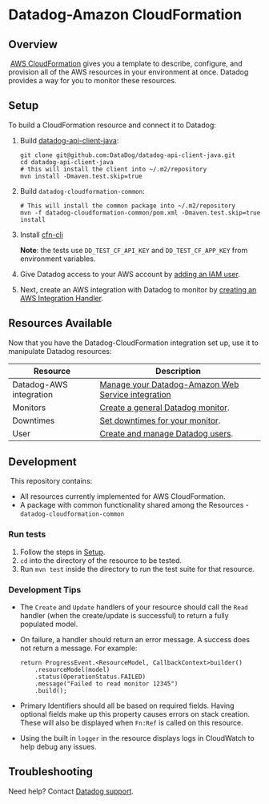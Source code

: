# Datadog-Amazon CloudFormation
## Overview
​
[AWS CloudFormation](https://docs.aws.amazon.com/AWSCloudFormation/latest/UserGuide/GettingStarted.html) gives you a template to describe, configure, and provision all of the AWS resources in your environment at once. Datadog provides a way for you to monitor these resources.

## Setup

To build a CloudFormation resource and connect it to Datadog:

1. Build [datadog-api-client-java](https://github.com/DataDog/datadog-api-client-java):

    ```
    git clone git@github.com:DataDog/datadog-api-client-java.git
    cd datadog-api-client-java
    # this will install the client into ~/.m2/repository
    mvn install -Dmaven.test.skip=true
    ```
2. Build `datadog-cloudformation-common`:
​
    ```
    # This will install the common package into ~/.m2/repository
    mvn -f datadog-cloudformation-common/pom.xml -Dmaven.test.skip=true install
    ```
3. Install [cfn-cli](https://docs.aws.amazon.com/cli/latest/reference/cloudformation/)

    **Note**: the tests use `DD_TEST_CF_API_KEY` and `DD_TEST_CF_APP_KEY` from environment variables.
​
4. Give Datadog access to your AWS account by [adding an IAM user](https://github.com/DataDog/datadog-cloudformation-resources/tree/master/datadog-iam-user-handler).
​
5. Next, create an AWS integration with Datadog to monitor by [creating an AWS Integration Handler](https://github.com/DataDog/datadog-cloudformation-resources/tree/master/datadog-integrations-aws-handler).

## Resources Available

Now that you have the Datadog-CloudFormation integration set up, use it to manipulate Datadog resources:

| Resource                | Description                                                                                                                                                    |
|-------------------------|----------------------------------------------------------------------------------------------------------------------------------------------------------------|
| Datadog-AWS integration | [Manage your Datadog-Amazon Web Service integration](https://github.com/DataDog/datadog-cloudformation-resources/tree/master/datadog-integrations-aws-handler) |
| Monitors                | [Create a general Datadog monitor](https://github.com/DataDog/datadog-cloudformation-resources/tree/master/datadog-monitors-monitor-handler).                  |
| ​Downtimes                | [Set downtimes for your monitor](https://github.com/DataDog/datadog-cloudformation-resources/tree/master/datadog-monitors-downtime-handler).                   |
| User                    | [ Create and manage Datadog users](https://github.com/DataDog/datadog-cloudformation-resources/tree/master/ddatadog-iam-user-handler).                         |

## Development
​
This repository contains:

* All resources currently implemented for AWS CloudFormation.
* A package with common functionality shared among the Resources - `datadog-cloudformation-common`

### Run tests

1. Follow the steps in [Setup](#setup).
2. `cd` into the directory of the resource to be tested.
3.  Run `mvn test` inside the directory to run the test suite for that resource.

### Development Tips

* The `Create` and `Update` handlers of your resource should call the `Read` handler (when the create/update is successful) to return a fully populated model.
* On failure, a handler should return an error message. A success does not return a message. For example:
​
    ```
    return ProgressEvent.<ResourceModel, CallbackContext>builder()
        .resourceModel(model)
        .status(OperationStatus.FAILED)
        .message("Failed to read monitor 12345")
        .build();
    ```

* Primary Identifiers should all be based on required fields. Having optional fields make up this property causes errors on stack creation. These will also be displayed when `Fn:Ref` is called on this resource.
* Using the built in `logger` in the resource displays logs in CloudWatch to help debug any issues.

## Troubleshooting

Need help? Contact [Datadog support](https://docs.datadoghq.com/help/).
